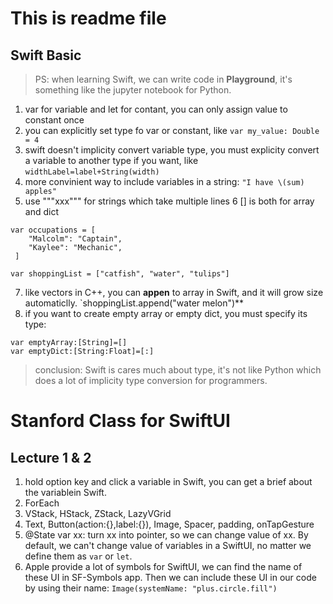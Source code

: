 # This is readme file

## Swift Basic
> PS: when learning Swift, we can write code in **Playground**, it's something like the jupyter notebook for Python.

1. var for variable and let for contant, you can only assign value to constant once
2. you can explicitly set type fo var or constant, like `var my_value: Double = 4`
3. swift doesn't implicity convert variable type, you must explicity convert a variable to another type if you want, like `widthLabel=label+String(width)`
4. more convinient way to include variables in a string: `"I have \(sum) apples"`
5. use """xxx""" for strings which take multiple lines
6 \[\] is both for array and dict
```
var occupations = [
    "Malcolm": "Captain",
    "Kaylee": "Mechanic",
 ]

var shoppingList = ["catfish", "water", "tulips"]
```
7. like vectors in C++, you can **appen** to array in Swift, and it will grow size automaticlly. `shoppingList.append("water melon")**
8. if you want to create empty array or empty dict, you must specify its type:
```
var emptyArray:[String]=[]
var emptyDict:[String:Float]=[:]
```
> conclusion: Swift is cares much about type, it's not like Python which does a lot of implicity type conversion for programmers.

# Stanford Class for SwiftUI
## Lecture 1 & 2
1. hold option key and click a variable in Swift, you can get a brief about the variablein Swift.
2. ForEach
3. VStack, HStack, ZStack, LazyVGrid
4. Text, Button(action:{},label:{}), Image, Spacer, padding, onTapGesture
5. @State var xx: turn xx into pointer, so we can change value of xx. By default, we can't change value of variables in a SwiftUI, no matter we define them as `var` or `let`.
6. Apple provide a lot of symbols for SwiftUI, we can find the name of these UI in SF-Symbols app. Then we can include these UI in our code by using their name: `Image(systemName: "plus.circle.fill")`

